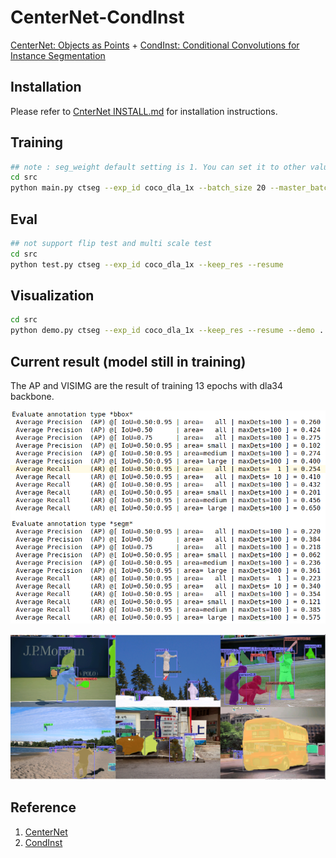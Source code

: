 # CenterNet-CondInst
[CenterNet: Objects as Points](https://arxiv.org/abs/1904.07850) + [CondInst: Conditional Convolutions for Instance Segmentation](https://arxiv.org/abs/2003.05664) 

## Installation
Please refer to [CnterNet INSTALL.md](readme/INSTALL.md) for installation instructions.

## Training
```bash
## note : seg_weight default setting is 1. You can set it to other value to get better performance.
cd src
python main.py ctseg --exp_id coco_dla_1x --batch_size 20 --master_batch 9 --lr 1.25e-4 --gpus 0,1 --num_workers 4
```
## Eval
```bash
## not support flip test and multi scale test
cd src
python test.py ctseg --exp_id coco_dla_1x --keep_res --resume
```
## Visualization
```bash
cd src
python demo.py ctseg --exp_id coco_dla_1x --keep_res --resume --demo ../data/coco/val2017
```

## Current result (model still in training)
The AP and VISIMG are the result of training 13 epochs with dla34 backbone.

![](readme/AP.png)

![](readme/vis.png)

## Reference
1. [CenterNet](https://github.com/xingyizhou/CenterNet)
2. [CondInst](https://github.com/Epiphqny/CondInst)